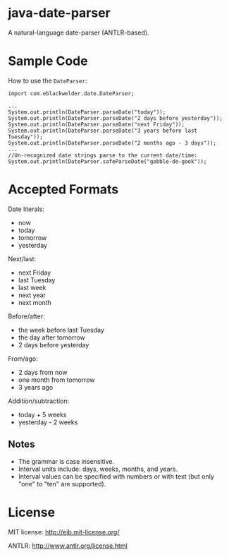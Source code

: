 java-date-parser
================

A natural-language date-parser (ANTLR-based).


Sample Code
===========
How to use the `DateParser`:

    import com.eblackwelder.date.DateParser;
    
    ...
    System.out.println(DateParser.parseDate("today"));
    System.out.println(DateParser.parseDate("2 days before yesterday"));
    System.out.println(DateParser.parseDate("next Friday"));
    System.out.println(DateParser.parseDate("3 years before last Tuesday"));
    System.out.println(DateParser.parseDate("2 months ago - 3 days"));
    ...
    //Un-recognized date strings parse to the current date/time:
    System.out.println(DateParser.safeParseDate("gobble-de-gook"));
    

Accepted Formats
================
Date literals:
* now
* today
* tomorrow
* yesterday

Next/last:
* next Friday
* last Tuesday
* last week
* next year
* next month

Before/after:
* the week before last Tuesday
* the day after tomorrow
* 2 days before yesterday

From/ago:
* 2 days from now
* one month from tomorrow
* 3 years ago

Addition/subtraction:
* today + 5 weeks
* yesterday - 2 weeks


Notes
-----
* The grammar is case insensitive.
* Interval units include: days, weeks, months, and years.
* Interval values can be specified with numbers or with text (but only "one" to "ten" are supported).


License
=======
MIT license: http://eib.mit-license.org/

ANTLR: http://www.antlr.org/license.html

